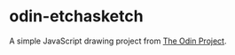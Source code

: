 # odin-etchasketch

A simple JavaScript drawing project from [The Odin Project](https://www.theodinproject.com/).
